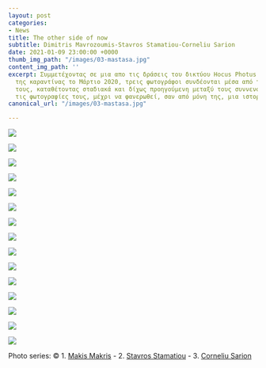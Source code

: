 ```yaml
---
layout: post
categories:
- News
title: The other side of now
subtitle: Dimitris Mavrozoumis-Stavros Stamatiou-Corneliu Sarion
date: 2021-01-09 23:00:00 +0000
thumb_img_path: "/images/03-mastasa.jpg"
content_img_path: ''
excerpt: Συμμετέχοντας σε μια απο τις δράσεις του δικτύου Hocus Photus στη διάρκεια
  της καραντίνας το Μάρτιο 2020, τρεις φωτογράφοι συνδέονται μέσα από τις εικόνες
  τους, καταθέτοντας σταδιακά και δίχως προηγούμενη μεταξύ τους συννενόηση, μια-μια
  τις φωτογραφίες τους, μέχρι να φανερωθεί, σαν από μόνη της, μια ιστορία.
canonical_url: "/images/03-mastasa.jpg"

---
```

![](/images/01-mastasa.jpg)

![](/images/02-mastasa.jpg)

![](/images/03-mastasa.jpg)

![](/images/04-mastasa.jpg)

![](/images/05-mastasa.jpg)

![](/images/06-mastasa.jpg)

![](/images/07-mastasa.jpg)

![](/images/08-masta-sa.jpg)

![](/images/09-mastasa.jpg)

![](/images/10-mastasa.jpg)

![](/images/11-mastasa.jpg)

![](/images/12-mastasa.jpg)

![](/images/13-mastasa.jpg)

![](/images/14-mastasa.jpg)

![](/images/15-mastasa.jpg)

Photo series: © 1. <a href="https://www.facebook.com/makis.makris.54" target="blank">Makis Makris</a> - 2. <a href="https://www.facebook.com/profile.php?id=1537524844" target="blank">Stavros Stamatiou</a> - 3. <a href="https://www.facebook.com/profile.php?id=100004147575145" target="blank">Corneliu Sarion</a>